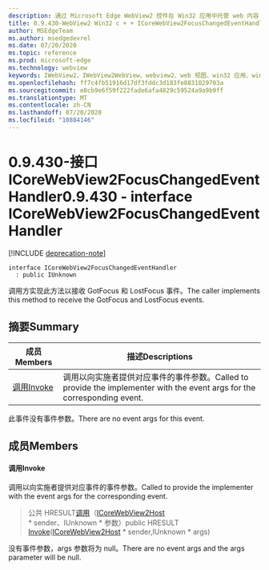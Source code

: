 ```yaml
---
description: 通过 Microsoft Edge WebView2 控件在 Win32 应用中托管 web 内容
title: 0.9.430-WebView2 Win32 c + + ICoreWebView2FocusChangedEventHandler
author: MSEdgeTeam
ms.author: msedgedevrel
ms.date: 07/20/2020
ms.topic: reference
ms.prod: microsoft-edge
ms.technology: webview
keywords: IWebView2、IWebView2WebView、webview2、web 视图、win32 应用、win32、edge、ICoreWebView2、ICoreWebView2Host、浏览器控件、边缘 html
ms.openlocfilehash: ff7c4fb51916d17df3fddc3d183fe8831029703a
ms.sourcegitcommit: e0cb9e6f59f222fade6afa4829c59524a9a9b9ff
ms.translationtype: MT
ms.contentlocale: zh-CN
ms.lasthandoff: 07/20/2020
ms.locfileid: "10884146"
---
```

# <span data-ttu-id="f40d4-104">0.9.430-接口 ICoreWebView2FocusChangedEventHandler</span><span class="sxs-lookup"><span data-stu-id="f40d4-104">0.9.430 - interface ICoreWebView2FocusChangedEventHandler</span></span> 

[!INCLUDE [deprecation-note](../../includes/deprecation-note.md)]

```
interface ICoreWebView2FocusChangedEventHandler
  : public IUnknown
```

<span data-ttu-id="f40d4-105">调用方实现此方法以接收 GotFocus 和 LostFocus 事件。</span><span class="sxs-lookup"><span data-stu-id="f40d4-105">The caller implements this method to receive the GotFocus and LostFocus events.</span></span>

## <span data-ttu-id="f40d4-106">摘要</span><span class="sxs-lookup"><span data-stu-id="f40d4-106">Summary</span></span>

 <span data-ttu-id="f40d4-107">成员</span><span class="sxs-lookup"><span data-stu-id="f40d4-107">Members</span></span>                        | <span data-ttu-id="f40d4-108">描述</span><span class="sxs-lookup"><span data-stu-id="f40d4-108">Descriptions</span></span>
--------------------------------|---------------------------------------------
[<span data-ttu-id="f40d4-109">调用</span><span class="sxs-lookup"><span data-stu-id="f40d4-109">Invoke</span></span>](#invoke) | <span data-ttu-id="f40d4-110">调用以向实施者提供对应事件的事件参数。</span><span class="sxs-lookup"><span data-stu-id="f40d4-110">Called to provide the implementer with the event args for the corresponding event.</span></span>

<span data-ttu-id="f40d4-111">此事件没有事件参数。</span><span class="sxs-lookup"><span data-stu-id="f40d4-111">There are no event args for this event.</span></span>

## <span data-ttu-id="f40d4-112">成员</span><span class="sxs-lookup"><span data-stu-id="f40d4-112">Members</span></span>

#### <span data-ttu-id="f40d4-113">调用</span><span class="sxs-lookup"><span data-stu-id="f40d4-113">Invoke</span></span> 

<span data-ttu-id="f40d4-114">调用以向实施者提供对应事件的事件参数。</span><span class="sxs-lookup"><span data-stu-id="f40d4-114">Called to provide the implementer with the event args for the corresponding event.</span></span>

> <span data-ttu-id="f40d4-115">公共 HRESULT[调用](#invoke)（[ICoreWebView2Host](ICoreWebView2Host.md) \* sender、IUnknown \* 参数）</span><span class="sxs-lookup"><span data-stu-id="f40d4-115">public HRESULT [Invoke](#invoke)([ICoreWebView2Host](ICoreWebView2Host.md) \* sender,IUnknown \* args)</span></span>

<span data-ttu-id="f40d4-116">没有事件参数，args 参数将为 null。</span><span class="sxs-lookup"><span data-stu-id="f40d4-116">There are no event args and the args parameter will be null.</span></span>

